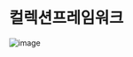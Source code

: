 # 컬렉션프레임워크

![image](https://user-images.githubusercontent.com/82345970/185039912-c11d8238-c4ba-4b0d-aed0-7630a9a7ab50.png)
